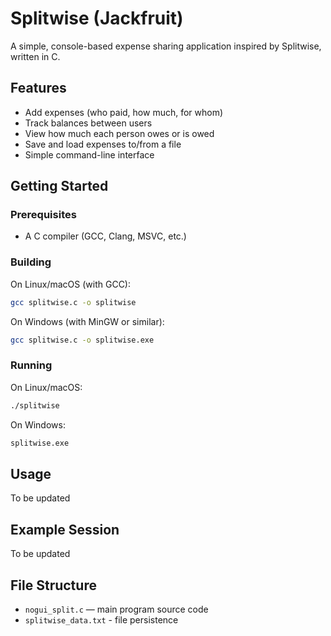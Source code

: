 # Splitwise (Jackfruit)

A simple, console-based expense sharing application inspired by Splitwise, written in C.

## Features

- Add expenses (who paid, how much, for whom)
- Track balances between users
- View how much each person owes or is owed
- Save and load expenses to/from a file
- Simple command-line interface

## Getting Started

### Prerequisites

- A C compiler (GCC, Clang, MSVC, etc.)

### Building

On Linux/macOS (with GCC):

```sh
gcc splitwise.c -o splitwise
```

On Windows (with MinGW or similar):

```sh
gcc splitwise.c -o splitwise.exe
```

### Running

On Linux/macOS:
```sh
./splitwise
```

On Windows:
```sh
splitwise.exe
```

## Usage
To be updated

## Example Session
To be updated

## File Structure

- `nogui_split.c` — main program source code
- `splitwise_data.txt` - file persistence
